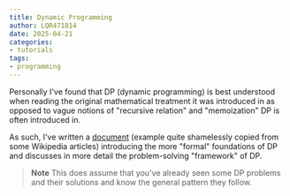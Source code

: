```yaml
---
title: Dynamic Programming
author: LQR471814
date: 2025-04-21
categories:
- tutorials
tags:
- programming
---
```


Personally I've found that DP (dynamic programming) is best
understood when reading the original mathematical treatment it was
introduced in as opposed to vague notions of "recursive
relation" and "memoization" DP is often introduced in.

As such, I've written a
[document](https://github.com/LQR471814/dynamic-programming.tex/blob/main/dynamic_programming.pdf)
(example quite shamelessly copied from some Wikipedia articles)
introducing the more "formal" foundations of DP and discusses in
more detail the problem-solving "framework" of DP.

> **Note**
> This does assume that you've already seen some DP problems and
> their solutions and know the general pattern they follow.

